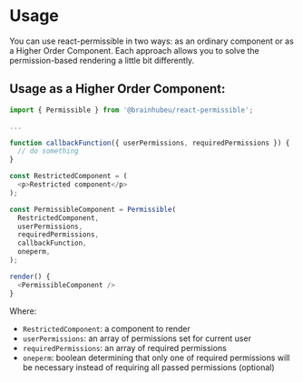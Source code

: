 # Usage

You can use react-permissible in two ways: as an ordinary component or as a Higher Order Component. Each approach allows you to solve the permission-based rendering a little bit differently.


## Usage as a Higher Order Component:
```javascript
import { Permissible } from '@brainhubeu/react-permissible';

...

function callbackFunction({ userPermissions, requiredPermissions }) {
  // do something
}

const RestrictedComponent = (
  <p>Restricted component</p>
);

const PermissibleComponent = Permissible(
  RestrictedComponent,
  userPermissions,
  requiredPermissions,
  callbackFunction,
  oneperm,
);

render() {
  <PermissibleComponent />
}
```

Where:

* `RestrictedComponent`: a component to render
* `userPermissions`: an array of permissions set for current user
* `requiredPermissions`: an array of required permissions
* `oneperm`: boolean determining that only one of required permissions will be necessary instead of requiring all passed permissions (optional)
